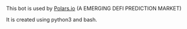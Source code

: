 This bot is used by <a href="Polars.io">Polars.io</a> (A EMERGING DEFI PREDICTION MARKET)

It is created using python3 and bash.
